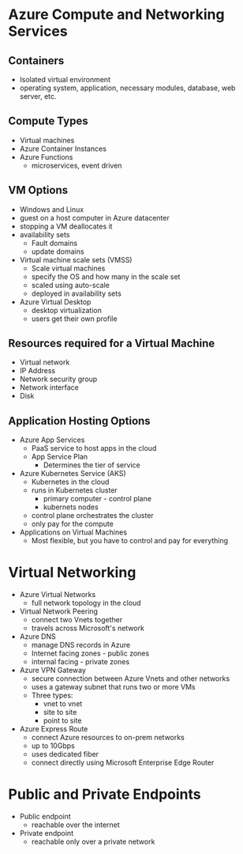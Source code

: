# Azure Compute and Networking Services

## Containers

- Isolated virtual environment
- operating system, application, necessary modules, database, web server, etc.

## Compute Types

- Virtual machines
- Azure Container Instances
- Azure Functions
  - microservices, event driven

## VM Options

- Windows and Linux
- guest on a host computer in Azure datacenter
- stopping a VM deallocates it
- availability sets
  - Fault domains
  - update domains
- Virtual machine scale sets (VMSS)
  - Scale virtual machines
  - specify the OS and how many in the scale set
  - scaled using auto-scale
  - deployed in availability sets
- Azure Virtual Desktop
  - desktop virtualization
  - users get their own profile

## Resources required for a Virtual Machine

- Virtual network
- IP Address
- Network security group
- Network interface
- Disk

## Application Hosting Options

- Azure App Services
  - PaaS service to host apps in the cloud
  - App Service Plan
    - Determines the tier of service
- Azure Kubernetes Service (AKS)
  - Kubernetes in the cloud
  - runs in Kubernetes cluster
    - primary computer - control plane
    - kubernets nodes
  - control plane orchestrates the cluster
  - only pay for the compute
- Applications on Virtual Machines
  - Most flexible, but you have to control and pay for everything

# Virtual Networking

- Azure Virtual Networks
  - full network topology in the cloud
- Virtual Network Peering
  - connect two Vnets together
  - travels across Microsoft's network
- Azure DNS
  - manage DNS records in Azure
  - Internet facing zones - public zones
  - internal facing - private zones
- Azure VPN Gateway
  - secure connection between Azure Vnets and other networks
  - uses a gateway subnet that runs two or more VMs
  - Three types:
    - vnet to vnet
    - site to site
    - point to site
- Azure Express Route
  - connect Azure resources to on-prem networks
  - up to 10Gbps
  - uses dedicated fiber
  - connect directly using Microsoft Enterprise Edge Router

# Public and Private Endpoints

- Public endpoint
  - reachable over the internet
- Private endpoint
  - reachable only over a private network
